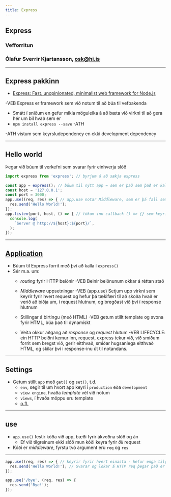 ```yaml
---
title: Express
---
```


## Express

### Vefforritun

### Ólafur Sverrir Kjartansson, [osk@hi.is](mailto:osk@hi.is)

---

## Express pakkinn

* [Express: Fast, unopinionated, minimalist web framework for Node.js](https://expressjs.com/)

-VEB Express er framework sem við notum til að búa til vefbakenda

* Smátt í sniðum en gefur mikla möguleika á að bæta við virkni til að gera hér um bil hvað sem er
* `npm install express --save` -ATH

-ATH vistum sem keyrsludependency en ekki development dependency


***

## Hello world

<!-- eslint-disable import/no-extraneous-dependencies -->

Þegar við búum til verkefni sem svarar fyrir einhverja slóð

```javascript
import express from 'express'; // byrjum á að sækja express

const app = express(); // búum til nýtt app = sem er það sem það er kallað þegar eitthvað er búið til sem svarar fyrir eitthvað
const host = '127.0.0.1';
const port = 3000;
app.use((req, res) => { // app.use notar Middleware, sem er þá fall sem svarar fyrir fyrirspurnir (req, res) => {res.send('Hello World!');}
  res.send('Hello World!');
});
app.listen(port, host, () => { // tökum inn callback () => {} sem keyrir þegar appið er byrjað að hlusta á þetta port á þessum host, og þá er í raun serverinn okkar tilbúin og getur tekið við fyrirspurnum
  console.log(
    `Server @ http://${host}:${port}/`,
  );
});
```

***

## [Application](https://expressjs.com/en/4x/api.html#app)

* Búum til Express forrit með því að kalla í `express()`
* Sér m.a. um:
  * _routing_ fyrir HTTP beiðnir
-VEB Beinir beiðnunum okkar á réttan stað

  * _Middleware_ uppsetningar
-VEB (app.use) Setjum upp virkni sem keyrir fyrir hvert request og hefur þá tækifæri til að skoða hvað er verið að biðja um, í request hlutnum, og bregðast við því í response hlutnum

  * Stillingar á birtingu (með HTML)
-VEB getum stillt template og svona fyrir HTML, búa það til dýnamískt

  * Veita okkur aðgang að _response_ og _request_ hlutum
-VEB LIFECYCLE: ein HTTP beiðni kemur inn, request, express tekur við, við smíðum forrit sem bregst við, gerir eitthvað, smíðar hugsanlega eitthvað HTML, og skilar því i response-inu út til notandans.



***

## Settings

* Getum stillt `app` með `get()` og `set()`, t.d.
  * `env`, segir til um hvort app keyri í `production` eða `development`
  * `view engine`, hvaða _template_ vél við notum
  * `views`, í hvaða möppu eru template
  * [o.fl.](https://expressjs.com/en/4x/api.html#app.settings.table)

***

## use

* `app.use()` festir kóða við app, bæði fyrir ákveðna slóð og án
  * Ef við tilgreinum ekki slóð mun kóði keyra fyrir _öll_ request
* Kóði er _middleware_, fyrstu tvö argument eru `req` og `res`

***

<!-- eslint-disable no-undef -->

```javascript
app.use((req, res) => { // keyrir fyrir hvert einasta - hefur enga tilgreinda slóð þannig mun bara keyra fyrir allt
  res.send('Hello World!'); // Svarar og lokar á HTTP req þegar það er búið þannig að ekkert annað app.use nýtist
});

app.use('/bye', (req, res) => {
  res.send('Bye!');
});
```

